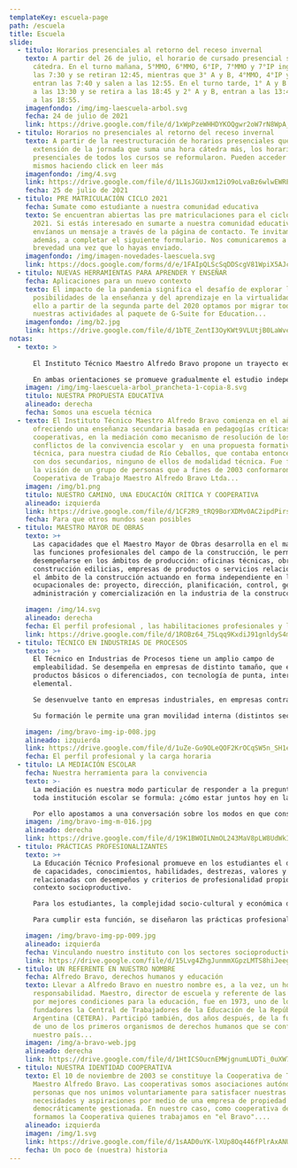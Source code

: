 ```yaml
---
templateKey: escuela-page
path: /escuela
title: Escuela
slide:
  - titulo: Horarios presenciales al retorno del receso invernal
    texto: A partir del 26 de julio, el horario de cursado presencial suma una hora
      cátedra. En el turno mañana, 5°MMO, 6°MMO, 6°IP, 7°MMO y 7°IP ingresan a
      las 7:30 y se retiran 12:45, mientras que 3° A y B, 4°MMO, 4°IP y 5°IP
      entran las 7:40 y salen a las 12:55. En el turno tarde, 1° A y B ingresan
      a las 13:30 y se retira a las 18:45 y 2° A y B, entran a las 13:40 y salen
      a las 18:55.
    imagenfondo: /img/img-laescuela-arbol.svg
    fecha: 24 de julio de 2021
    link: https://drive.google.com/file/d/1xWpPzeWHHDYKOQgwr2oW7rN8WpA_DuVR/view?usp=sharing
  - titulo: Horarios no presenciales al retorno del receso invernal
    texto: A partir de la reestructuración de horarios presenciales que implicó la
      extensión de la jornada que suma una hora cátedra más, los horarios no
      presenciales de todos los cursos se reformularon. Pueden acceder a los
      mismos haciendo click en leer más
    imagenfondo: /img/4.svg
    link: https://drive.google.com/file/d/1L1sJGUJxm12iO9oLvaBz6wlwEWRETbL5/view?usp=sharing
    fecha: 25 de julio de 2021
  - titulo: PRE MATRICULACIÓN CICLO 2021
    fecha: Sumate como estudiante a nuestra comunidad educativa
    texto: Se encuentran abiertas las pre matriculaciones para el ciclo lectivo
      2021. Si estás interesado en sumarte a nuestra comunidad educativa,
      envíanos un mensaje a través de la página de contacto. Te invitamos,
      además, a completar el siguiente formulario. Nos comunicaremos a la
      brevedad una vez que lo hayas enviado.
    imagenfondo: /img/imagen-novedades-laescuela.svg
    link: https://docs.google.com/forms/d/e/1FAIpQLScSqDDScgV81WpiX5AJc5hkqHLe2H-0SiaLyO_Xg-b8AmE2hA/viewform
  - titulo: NUEVAS HERRAMIENTAS PARA APRENDER Y ENSEÑAR
    fecha: Aplicaciones para un nuevo contexto
    texto: El impacto de la pandemia significa el desafío de explorar las
      posibilidades de la enseñanza y del aprendizaje en la virtualidad. Por
      ello a partir de la segunda parte del 2020 optamos por migrar todas
      nuestras actividades al paquete de G-Suite for Education...
    imagenfondo: /img/b2.jpg
    link: https://drive.google.com/file/d/1bTE_ZentI3OyKWt9VLUtjB0LaWve3lrv/view?usp=sharing
notas:
  - texto: >
      
      El Instituto Técnico Maestro Alfredo Bravo propone un trayecto educativo técnico de siete años de duración. Como unidad pedagógica y organizativa nuestra propuesta educativa está constituida por dos Ciclos, siendo el primero de ellos Básico (Primer Ciclo) de tres años de duración y el Segundo Ciclo, de cuatro años de duración, con dos orientaciones: Maestro Mayor de Obras (MMO) e Industria de Procesos (IP).

      En ambas orientaciones se promueve gradualmente el estudio independiente que contribuye al trabajo autogestivo como también se favorecen las prácticas colaborativas, cooperativas y solidarias. Se pone especial énfasis en la correspondencia y articulación teórico-práctica en aras al desarrollo y adquisición de capacidades específicas para el futuro desempeño del técnico
    imagen: /img/img-laescuela-arbol_prancheta-1-copia-8.svg
    titulo: NUESTRA PROPUESTA EDUCATIVA
    alineado: derecha
    fecha: Somos una escuela técnica
  - texto: El Instituto Técnico Maestro Alfredo Bravo comienza en el año 2004,
      ofreciendo una enseñanza secundaria basada en pedagogías críticas y
      cooperativas, en la mediación como mecanismo de resolución de los
      conflictos de la convivencia escolar y  en una propuesta formativa
      técnica, para nuestra ciudad de Río Ceballos, que contaba entonces sólo
      con dos secundarios, ninguno de ellos de modalidad técnica. Fue fruto de
      la visión de un grupo de personas que a fines de 2003 conformaron nuestra
      Cooperativa de Trabajo Maestro Alfredo Bravo Ltda...
    imagen: /img/b1.png
    titulo: NUESTRO CAMINO, UNA EDUCACIÓN CRÍTICA Y COOPERATIVA
    alineado: izquierda
    link: https://drive.google.com/file/d/1CF2R9_tRQ9BorXDMv0AC2ipdPirs2IVT/view?usp=sharing
    fecha: Para que otros mundos sean posibles
  - titulo: MAESTRO MAYOR DE OBRAS
    texto: >+
      Las capacidades que el Maestro Mayor de Obras desarrolla en el marco de
      las funciones profesionales del campo de la construcción, le permiten
      desempeñarse en los ámbitos de producción: oficinas técnicas, obras de
      construcción edilicias, empresas de productos o servicios relacionados con
      el ámbito de la construcción actuando en forma independiente en las áreas
      ocupacionales de: proyecto, dirección, planificación, control, gestión,
      administración y comercialización en la industria de la construcción...

    imagen: /img/14.svg
    alineado: derecha
    fecha: El perfil profesional , las habilitaciones profesionales y la carga horaria
    link: https://drive.google.com/file/d/1ROBz64_75Lqq9KxdiJ91gnldyS4mGm0V/view?usp=sharing
  - titulo: TÉCNICO EN INDUSTRIAS DE PROCESOS
    texto: >+
      El Técnico en Industrias de Procesos tiene un amplio campo de
      empleabilidad. Se desempeña en empresas de distinto tamaño, que elaboran
      productos básicos o diferenciados, con tecnología de punta, intermedia o
      elemental.

      Se desenvuelve tanto en empresas industriales, en empresas contratistas que brindan servicios en el área industrial, como en emprendimientos generados por el técnico o por pequeños equipos de profesionales.

      Su formación le permite una gran movilidad interna (distintos sectores) y externa (distintos tipos de empresa); en el mercado de trabajo y lo prepara para trabajar interdisciplinariamente y en equipo para adaptarse y aprender nuevos roles y continuar su formación a lo largo de toda su vida profesional.

    imagen: /img/bravo-img-ip-008.jpg
    alineado: izquierda
    link: https://drive.google.com/file/d/1uZe-Go9OLeQOF2KrOCqSW5n_SH1eNS02/view?usp=sharing
    fecha: El perfil profesional y la carga horaria
  - titulo: LA MEDIACIÓN ESCOLAR
    fecha: Nuestra herramienta para la convivencia
    texto: >-
      La mediación es nuestra modo particular de responder a la pregunta que
      toda institución escolar se formula: ¿cómo estar juntos hoy en la escuela?

      Por ello apostamos a una conversación sobre los modos en que construimos las normas que regulan la convivencia. Palabras como PAZ, CONFLICTO Y VIOLENCIA, son detonadoras de intensos estados afectivos. Es por ello que la MEDIACIÓN ESCOLAR ya no es una metodología más, sino un CAMINO, que nos animamos a conocer y andar, porque creemos fuertemente que nos puede llevar por la senda de la convivencia pacífica y de otro estilo para relacionarnos y resolver nuestros conflictos.
    imagen: /img/bravo-img-m-016.jpg
    alineado: derecha
    link: https://drive.google.com/file/d/19K1BWOILNmOL243MaV8pLW8UdWkIXHEG/view?usp=sharing
  - titulo: PRÁCTICAS PROFESIONALIZANTES
    texto: >+
      La Educación Técnico Profesional promueve en los estudiantes el desarrollo
      de capacidades, conocimientos, habilidades, destrezas, valores y actitudes
      relacionadas con desempeños y criterios de profesionalidad propios del
      contexto socioproductivo.

      Para los estudiantes, la complejidad socio-cultural y económica del mundo productivo sólo puede ser aprehendida a través de una participación vivencial en distintas actividades de los procesos de producción de bienes y servicios.

      Para cumplir esta función, se diseñaron las prácticas profesionalizantes, que  buscan acercar las lógicas del mundo del trabajo y la producción a las del sistema educativo...

    imagen: /img/bravo-img-pp-009.jpg
    alineado: izquierda
    fecha: Vinculando nuestro instituto con los sectores socioproductivos
    link: https://drive.google.com/file/d/15Lvg4ZhgJunmmXGpzLMTS8hiJeego-Hq/view?usp=sharing
  - titulo: UN REFERENTE EN NUESTRO NOMBRE
    fecha: Alfredo Bravo, derechos humanos y educación
    texto: Llevar a Alfredo Bravo en nuestro nombre es, a la vez, un honor y una
      responsabilidad. Maestro, director de escuela y referente de las luchas
      por mejores condiciones para la educación, fue en 1973, uno de los
      fundadores la Central de Trabajadores de la Educación de la República
      Argentina (CETERA). Participó también, dos años después, de la fundación
      de uno de los primeros organismos de derechos humanos que se conformó en
      nuestro país...
    imagen: /img/a-bravo-web.jpg
    alineado: derecha
    link: https://drive.google.com/file/d/1HtICSOucnEMWjgnumLUDTi_0uXW721v4/view?usp=sharing
  - titulo: NUESTRA IDENTIDAD COOPERATIVA
    texto: El 10 de noviembre de 2003 se constituye la Cooperativa de Trabajo
      Maestro Alfredo Bravo. Las cooperativas somos asociaciones autónomas de
      personas que nos unimos voluntariamente para satisfacer nuestras
      necesidades y aspiraciones por medio de una empresa de propiedad conjunta,
      democráticamente gestionada. En nuestro caso, como cooperativa de trabajo,
      formamos la Cooperativa quienes trabajamos en "el Bravo"....
    alineado: izquierda
    imagen: /img/1.svg
    link: https://drive.google.com/file/d/1sAAD0uYK-lXUp8Oq446fPlrAxANUWgbw/view?usp=sharing
    fecha: Un poco de (nuestra) historia
---
```

